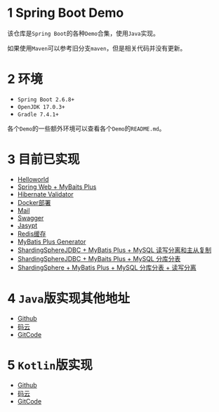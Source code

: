 # 1 Spring Boot Demo

该仓库是`Spring Boot`的各种`Demo`合集，使用`Java`实现。

如果使用`Maven`可以参考旧分支`maven`，但是相关代码并没有更新。

# 2 环境

- `Spring Boot 2.6.8+`
- `OpenJDK 17.0.3+`
- `Gradle 7.4.1+`

各个`Demo`的一些额外环境可以查看各个`Demo`的`README.md`。

# 3 目前已实现

- [Helloworld](https://github.com/gkdgkdgkdgkd/SpringBootDemoJava/tree/main/DemoHelloworld)
- [Spring Web + MyBaits Plus](https://github.com/gkdgkdgkdgkd/SpringBootDemoJava/tree/main/WebWithMyBatisPlus)
- [Hibernate Validator](https://github.com/gkdgkdgkdgkd/SpringBootDemoJava/tree/main/HibernateValidator)
- [Docker部署](https://github.com/gkdgkdgkdgkd/SpringBootDemoJava/tree/main/Docker)
- [Mail](https://github.com/gkdgkdgkdgkd/SpringBootDemoJava/tree/main/Mail)
- [Swagger](https://github.com/gkdgkdgkdgkd/SpringBootDemoJava/tree/main/Swagger)
- [Jasypt](https://github.com/gkdgkdgkdgkd/SpringBootDemoJava/tree/main/Jasypt)
- [Redis缓存](https://github.com/gkdgkdgkdgkd/SpringBootDemoJava/tree/main/RedisCache)
- [MyBatis Plus Generator](https://github.com/gkdgkdgkdgkd/SpringBootDemoJava/tree/main/MyBatisPlusGenerator)
- [ShardingSphereJDBC + MyBatis Plus + MySQL
  读写分离和主从复制](https://github.com/gkdgkdgkdgkd/SpringBootDemoJava/tree/main/ShardingSphereJDBCReadWriteSplitting)
- [ShardingSphereJDBC + MyBaits Plus + MySQL 分库分表](https://github.com/gkdgkdgkdgkd/SpringBootDemoJava/tree/main/ShardingSphereJDBCSharding)
- [ShardingSphere + MyBatis Plus + MySQL 分库分表 + 读写分离](https://github.com/2293736867/SpringBootDemoJava/tree/main/ShardingSphereMyBatisPlusDataShardingAndReadWriteSplitting)

# 4 `Java`版实现其他地址

- [Github](https://github.com/gkdgkdgkdgkd/SpringBootDemoJava)
- [码云](https://gitee.com/jskdhfjksdhfjk/SpringBootDemoJava)
- [GitCode](https://gitcode.net/qq_27525611/SpringBootDemoJava)

# 5 `Kotlin`版实现

- [Github](https://github.com/gkdgkdgkdgkd/SpringBootDemoKotlin)
- [码云](https://gitee.com/jskdhfjksdhfjk/SpringBootDemoKotlin)
- [GitCode](https://gitcode.net/qq_27525611/SpringBootDemoKotlin)
